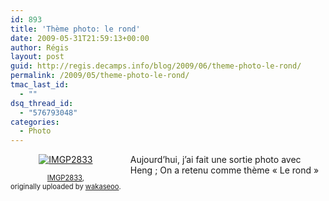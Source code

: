 ```yaml
---
id: 893
title: 'Thème photo: le rond'
date: 2009-05-31T21:59:13+00:00
author: Régis
layout: post
guid: http://regis.decamps.info/blog/2009/06/theme-photo-le-rond/
permalink: /2009/05/theme-photo-le-rond/
tmac_last_id:
  - ""
dsq_thread_id:
  - "576793048"
categories:
  - Photo
---
```

<div style="float: left; text-align: center; margin-right: 15px; margin-bottom: 15px;">
  <a href="http://www.flickr.com/photos/wakaseoo/3584227597/" title="photo sharing"><img src="http://farm4.static.flickr.com/3373/3584227597_275ea82568_t.jpg" alt="IMGP2833" /></a><br /> <span style="font-size: 0.8em; margin-top: 0px;"><br /> <a href="http://www.flickr.com/photos/wakaseoo/3584227597/">IMGP2833</a>,<br /> originally uploaded by <a href="http://www.flickr.com/people/wakaseoo/">wakaseoo</a>.<br /> </span>
</div>

Aujourd&rsquo;hui, j&rsquo;ai fait une sortie photo avec Heng&nbsp;; On a retenu comme thème « Le rond »
